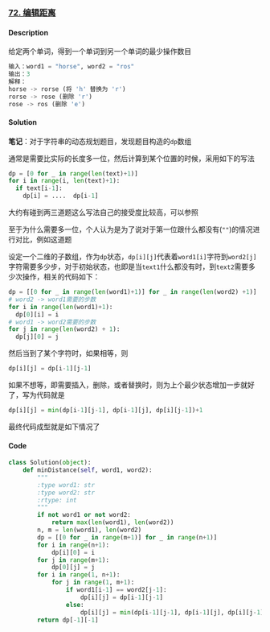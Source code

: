 ### [72. 编辑距离](https://leetcode-cn.com/problems/edit-distance/)

#### Description

给定两个单词，得到一个单词到另一个单词的最少操作数目

```python
输入：word1 = "horse", word2 = "ros"
输出：3
解释：
horse -> rorse (将 'h' 替换为 'r')
rorse -> rose (删除 'r')
rose -> ros (删除 'e')
```



#### Solution

**笔记**：对于字符串的动态规划题目，发现题目构造的`dp`数组

通常是需要比实际的长度多一位，然后计算到某个位置的时候，采用如下的写法

```python
dp = [0 for _ in range(len(text)+1)]
for i in range(i, len(text)+1):
  if text[i-1]:
    dp[i] = ....  dp[i-1]
```

大约有碰到两三道题这么写法自己的接受度比较高，可以参照

至于为什么需要多一位，个人认为是为了说对于第一位跟什么都没有(`""`)的情况进行对比，例如这道题



设定一个二维的子数组，作为`dp`状态，`dp[i][j]`代表着`word1[i]`字符到`word2[j]`字符需要多少步，对于初始状态，也即是当`text1`什么都没有时，到`text2`需要多少次操作，相关的代码如下：

```python
dp = [[0 for _ in range(len(word1)+1)] for _ in range(len(word2) +1)]
# word2 -> word1需要的步数
for i in range(len(word1)+1):
  dp[0][i] = i
# word1 -> word2需要的步数
for j in range(len(word2) + 1):
  dp[j][0] = j
```

然后当到了某个字符时，如果相等，则

```python
dp[i][j] = dp[i-1][j-1]
```

如果不想等，即需要插入，删除，或者替换时，则为上个最少状态增加一步就好了，写为代码就是

```python
dp[i][j] = min(dp[i-1][j-1], dp[i-1][j], dp[i][j-1])+1
```

最终代码成型就是如下情况了



#### Code

```python
class Solution(object):
    def minDistance(self, word1, word2):
        """
        :type word1: str
        :type word2: str
        :rtype: int
        """
        if not word1 or not word2:
            return max(len(word1), len(word2))
        n, m = len(word1), len(word2)
        dp = [[0 for _ in range(m+1)] for _ in range(n+1)]
        for i in range(n+1):
            dp[i][0] = i 
        for j in range(m+1):
            dp[0][j] = j 
        for i in range(1, n+1):
            for j in range(1, m+1):
                if word1[i-1] == word2[j-1]:
                    dp[i][j] = dp[i-1][j-1]
                else:
                    dp[i][j] = min(dp[i-1][j-1], dp[i-1][j], dp[i][j-1]) + 1
        return dp[-1][-1]

```

